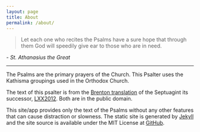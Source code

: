 ```yaml
---
layout: page
title: About
permalink: /about/
---
```


>Let each one who recites the Psalms have a sure hope that through them God will speedily give ear to those who are in need.

*\- St. Athanasius the Great*

-----

The Psalms are the primary prayers of the Church. This Psalter uses the Kathisma groupings used in the Orthodox Church.

The text of this psalter is from the [Brenton translation](https://ebible.org/eng-Brenton/) of the Septuagint its successor, [LXX2012](https://ebible.org/eng-lxx2012/). Both are in the public domain.

This site/app provides only the text of the Psalms without any other features that can cause distraction or slowness. The static site is generated by [Jekyll](https://jekyllrb.com/) and the site source is available under the MIT License at [GitHub](https://github.com/jay-knight/psalter.app/).

